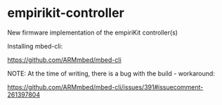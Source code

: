 # empirikit-controller
New firmware implementation of the empiriKit controller(s) 

Installing mbed-cli:

https://github.com/ARMmbed/mbed-cli

NOTE: At the time of writing, there is a bug with the build - workaround: 

https://github.com/ARMmbed/mbed-cli/issues/391#issuecomment-261397804
